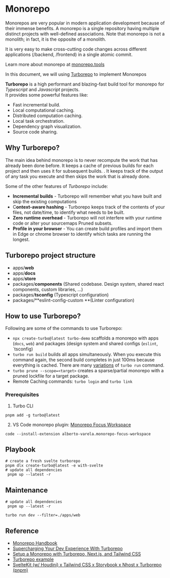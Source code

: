 # Monorepo

Monorepos are very popular in modern application development because of their immense benefits.
A monorepo is a single repository having multiple distinct projects with well-defined associations.
Note that monorepo is not a monolith; in fact, it is the opposite of a monolith.

It is very easy to make cross-cutting code changes across different applications (/backend, /frontend) in a single atomic commit.

Learn more about monorepo at [monorepo.tools](https://monorepo.tools/)

In this document, we will using [Turborepo](https://turbo.build/) to implement Monorepos


**Turborepo** is a high performant and blazing-fast build tool for monorepo for *Typescript* and *Javascript* projects.  
It provides some powerful features like:

- Fast incremental build.
- Local computational caching.
- Distributed computation caching.
- Local task orchestration.
- Dependency graph visualization.
- Source code sharing.

## Why Turborepo?
The main idea behind monorepo is to never recompute the work that has already been done before. It keeps a cache of previous builds for each project and then uses it for subsequent builds. . It keeps track of the output of any task you execute and then skips the work that is already done.

Some of the other features of *Turborepo* include:
- **Incremental builds** - Turborepo will remember what you have built and skip the existing computations
- C**ontext-aware hashing** - Turborepo keeps track of the contents of your files, not date/time, to identify what needs to be built.
- **Zero runtime overhead** - Turborepo will not interfere with your runtime code or alter your sourcemaps
Pruned subsets. 
- **Profile in your browser** - You can create build profiles and import them in Edge or chrome browser to identify which tasks are running the longest.

## Turborepo project structure
- apps/**web**
- apps/**docs**
- apps/**store**
- packages/**components** (Shared codebase. Design system, shared react components, custom libraries, …)
- packages/**tsconfig** (Typescript configuration)
- packages/**eslint-config-custom **(Linter configuration)

## How to use Turborepo?
Following are some of the commands to use Turborepo:

- `npx create-turbo@latest turbo-demo` scaffolds a monorepo with apps (`docs`, `web`) and packages (design system and shared configs (`eslint`, `tsconfig)
- `turbo run build`  builds all apps simultaneously. When you execute this command again, the second build completes in just 100ms because everything is cached. There are many [variations](https://turborepo.org/docs/reference/command-line-reference) of `turbo run` command.
- `turbo prune --scope=<target>` creates a sparse/partial monorepo with a pruned lockfile for a target package.
- Remote Caching commands: `turbo login` and `turbo link`

### Prerequisites

1. Turbo CLI
  ```shell
  pnpm add -g turbo@latest
  ```
2. VS Code monorepo plugin: [Monorepo Focus Workspace](https://marketplace.visualstudio.com/items?itemName=alberto-varela.monorepo-focus-workspace)
  ```shell
  code --install-extension alberto-varela.monorepo-focus-workspace
  ```

## Playbook  
```shell
# create a fresh svelte turborepo
pnpm dlx create-turbo@latest -e with-svelte
# update all dependencies 
 pnpm up --latest -r

```

## Maintenance  
```shell
# update all dependencies 
 pnpm up --latest -r
```

```shell
turbo run dev --filter=./apps/web
```

## Reference

- [Monorepo Handbook](https://turbo.build/repo/docs/handbook)
- [Supercharging Your Dev Experience With Turborepo](https://portal.gitnation.org/contents/supercharging-your-dev-experience-with-turborepo)
- [Setup a Monorepo with Turborepo, Next.js, and Tailwind CSS](https://mrizkiaiman.medium.com/setup-a-monorepo-with-turborepo-next-js-and-tailwind-css-5cd751d34bc9)
- [Turborepo example](https://medium.com/@bogdansikora/turborepo-example-9e3f446215df)
- [SvelteKit (w/ Houdini) x Tailwind CSS x Storybook x Nhost x Turborepo (pnpm)](https://github.com/usagizmo/webapp-template/tree/main)